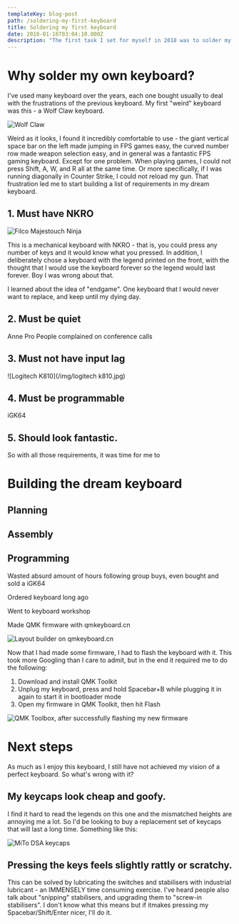 ```yaml
---
templateKey: blog-post
path: /soldering-my-first-keyboard
title: Soldering my first keyboard
date: 2018-01-16T03:04:10.000Z
description: "The first task I set for myself in 2018 was to solder my own custom keyboard. Typing this post on the keyboard now, I can say this task was a massive success. \U0001F60D⌨"
---
```

# Why solder my own keyboard?

I've used many keyboard over the years, each one bought usually to deal with the frustrations of the previous keyboard. My first "weird" keyboard was this - a Wolf Claw keyboard. 

![Wolf Claw](/img/wolfclaw.jpg)

Weird as it looks, I found it incredibly comfortable to use - the giant vertical space bar on the left made jumping in FPS games easy, the curved number row made weapon selection easy, and in general was a fantastic FPS gaming keyboard. Except for one problem. When playing games, I could not press Shift, A, W, and R all at the same time. Or more specifically, if I was running diagonally in Counter Strike, I could not reload my gun. That frustration led me to start building a list of requirements in my dream keyboard.

## 1. Must have NKRO

![Filco Majestouch Ninja](/img/filco_majestouch_ninja_black_us_large.jpg)

This is a mechanical keyboard with NKRO - that is, you could press any number of keys and it would know what you pressed. In addition, I deliberately chose a keyboard with the legend printed on the front, with the thought that I would use the keyboard forever so the legend would last forever. Boy I was wrong about that.

I learned about the idea of "endgame". One keyboard that I would never want to replace, and keep until my dying day.

## 2. Must be quiet

Anne Pro
People complained on conference calls

## 3. Must not have input lag

![Logitech K810](/img/logitech k810.jpg)

## 4. Must be programmable

iGK64

## 5. Should look fantastic.

So with all those requirements, it was time for me to 

# Building the dream keyboard

## Planning

## Assembly

## Programming

Wasted absurd amount of hours following group buys, even bought and sold a iGK64

Ordered keyboard long ago

Went to keyboard workshop

Made QMK firmware with qmkeyboard.cn

![Layout builder on qmkeyboard.cn](/img/firefox_2018-02-12_08-00-51.png)



Now that I had made some firmware, I had to flash the keyboard with it. This took more Googling than I care to admit, but in the end it required me to do the following:

1. Download and install QMK Toolkit
2. Unplug my keyboard, press and hold Spacebar+B while plugging it in again to start it in bootloader mode
3. Open my firmware in QMK Toolkit, then hit Flash

![QMK Toolbox, after successfully flashing my new firmware](/img/qmk_toolbox_2018-02-12_07-56-35.png)

# Next steps

As much as I enjoy this keyboard, I still have not achieved my vision of a perfect keyboard. So what's wrong with it?

## My keycaps look cheap and goofy.

I find it hard to read the legends on this one and the mismatched heights are annoying me a lot. So I'd be looking to buy a replacement set of keycaps that will last a long time. Something like this:

![MiTo DSA keycaps](/img/md-9678_20151105105359_83ce8bc132116eb3.jpg)

## Pressing the keys feels slightly rattly or scratchy.

This can be solved by lubricating the switches and stabilisers with industrial lubricant - an IMMENSELY time consuming exercise. I've heard people also talk about "snipping" stabilisers, and upgrading them to "screw-in stabilisers". I don't know what this means but if itmakes pressing my Spacebar/Shift/Enter nicer, I'll do it.
